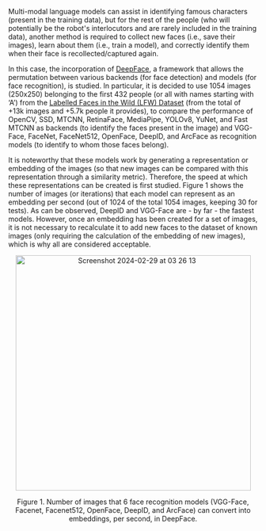 Multi-modal language models can assist in identifying famous characters (present in the training data), but for the rest of the people (who will potentially be the robot's interlocutors and are rarely included in the training data), another method is required to collect new faces (i.e., save their images), learn about them (i.e., train a model), and correctly identify them when their face is recollected/captured again.

In this case, the incorporation of [DeepFace](https://github.com/serengil/deepface), a framework that allows the permutation between various backends (for face detection) and models (for face recognition), is studied. In particular, it is decided to use 1054 images (250x250) belonging to the first 432 people (or all with names starting with ‘A’) from the [Labelled Faces in the Wild (LFW) Dataset](https://www.kaggle.com/datasets/jessicali9530/lfw-dataset) (from the total of +13k images and +5.7k people it provides), to compare the performance of OpenCV, SSD, MTCNN, RetinaFace, MediaPipe, YOLOv8, YuNet, and Fast MTCNN as backends (to identify the faces present in the image) and VGG-Face, FaceNet, FaceNet512, OpenFace, DeepID, and ArcFace as recognition models (to identify to whom those faces belong).

It is noteworthy that these models work by generating a representation or embedding of the images (so that new images can be compared with this representation through a similarity metric). Therefore, the speed at which these representations can be created is first studied. Figure 1 shows the number of images (or iterations) that each model can represent as an embedding per second (out of 1024 of the total 1054 images, keeping 30 for tests). As can be observed, DeepID and VGG-Face are - by far - the fastest models. However, once an embedding has been created for a set of images, it is not necessary to recalculate it to add new faces to the dataset of known images (only requiring the calculation of the embedding of new images), which is why all are considered acceptable.

<div align="center">
<img width="475" alt="Screenshot 2024-02-29 at 03 26 13" src="https://github.com/Any-Winter-4079/Transformer_Robot/assets/50542132/bdd27eff-6cad-4356-962f-d4d6cd367685">
<p>Figure 1. Number of images that 6 face recognition models (VGG-Face, Facenet, Facenet512, OpenFace, DeepID, and ArcFace) can convert into embeddings, per second, in DeepFace.</p>
</div>

